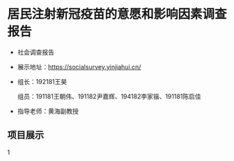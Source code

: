 # **居民注射新冠疫苗的意愿和影响因素调查报告**
- 社会调查报告

- 展示地址：https://socialsurvey.yinjiahui.cn/

- 组长：192181王昊

  组员：191181王朝伟、191182尹嘉辉、194182李家锴、191181陈启佳

- 指导老师：黄海副教授

## 项目展示
1

